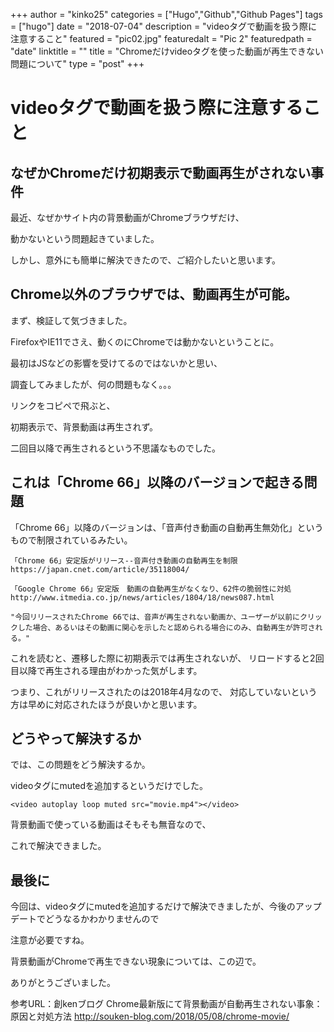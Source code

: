 +++
author = "kinko25"
categories = ["Hugo","Github","Github Pages"]
tags = ["hugo"]
date = "2018-07-04"
description = "videoタグで動画を扱う際に注意すること"
featured = "pic02.jpg"
featuredalt = "Pic 2"
featuredpath = "date"
linktitle = ""
title = "Chromeだけvideoタグを使った動画が再生できない問題について"
type = "post"
+++

# videoタグで動画を扱う際に注意すること
## なぜかChromeだけ初期表示で動画再生がされない事件
最近、なぜかサイト内の背景動画がChromeブラウザだけ、

動かないという問題起きていました。

しかし、意外にも簡単に解決できたので、ご紹介したいと思います。

## Chrome以外のブラウザでは、動画再生が可能。
まず、検証して気づきました。

FirefoxやIE11でさえ、動くのにChromeでは動かないということに。

最初はJSなどの影響を受けてるのではないかと思い、

調査してみましたが、何の問題もなく。。。

リンクをコピペで飛ぶと、

初期表示で、背景動画は再生されず。

二回目以降で再生されるという不思議なものでした。


## これは「Chrome 66」以降のバージョンで起きる問題

「Chrome 66」以降のバージョンは、「音声付き動画の自動再生無効化」というもので制限されているみたい。

```
「Chrome 66」安定版がリリース--音声付き動画の自動再生を制限
https://japan.cnet.com/article/35118004/

「Google Chrome 66」安定版　動画の自動再生がなくなり、62件の脆弱性に対処
http://www.itmedia.co.jp/news/articles/1804/18/news087.html

"今回リリースされたChrome 66では、音声が再生されない動画か、ユーザーが以前にクリックした場合、あるいはその動画に関心を示したと認められる場合にのみ、自動再生が許可される。"
```
これを読むと、遷移した際に初期表示では再生されないが、
リロードすると2回目以降で再生される理由がわかった気がします。

つまり、これがリリースされたのは2018年4月なので、
対応していないという方は早めに対応されたほうが良いかと思います。

## どうやって解決するか

では、この問題をどう解決するか。

videoタグにmutedを追加するというだけでした。
```
<video autoplay loop muted src="movie.mp4"></video>
```
背景動画で使っている動画はそもそも無音なので、

これで解決できました。

## 最後に
今回は、videoタグにmutedを追加するだけで解決できましたが、今後のアップデートでどうなるかわかりませんので

注意が必要ですね。

背景動画がChromeで再生できない現象については、この辺で。

ありがとうございました。

参考URL：創kenブログ
Chrome最新版にて背景動画が自動再生されない事象：原因と対処方法 
http://souken-blog.com/2018/05/08/chrome-movie/